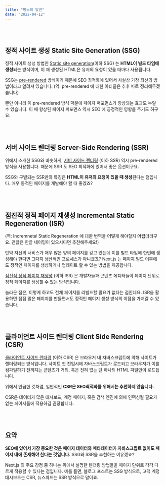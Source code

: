 ```yaml
---
title: "평소의 발견"
date: "2022-04-12"
---
```


<!-- ![평소의발견](http://image.yes24.com/goods/77088791/XL) -->

<br/>
<br/>

## 정적 사이트 생성 Static Site Generation (SSG)

정적 사이트 생성 방법인 [Static site generation](https://nextjs.org/docs/basic-features/pages#static-generation-recommended)(이하 SSG) 는 **HTML이 빌드 타임에 생성**되는 방식이며, 이 때 생성된 HTML은 유저의 요청이 있을 때마다 사용됩니다.
<br/>

SSG는 [pre-rendered](https://nextjs.org/docs/basic-features/pages#pre-rendering) 방식이기 때문에 SEO 최적화에 있어서 사실상 가장 최선의 방법이라고 알려져 있습니다. (역: pre-rendered 에 대한 아티클은 추후 따로 정리해두겠습니다)


뿐만 아니라 이 pre-rendered 방식 덕분에 페이지 퍼포먼스가 향상되는 효과도 누릴 수 있습니다. 이 때 향상된 페이지 퍼포먼스 역시 SEO 에 긍정적인 영향을 주기도 하구요.

<br/>
<br/>

## 서버 사이드 렌더링 Server-Side Rendering (SSR)

위에서 소개한 SSG와 비슷하게, [서버 사이드 렌더링](https://nextjs.org/docs/basic-features/pages#server-side-rendering) (이하 SSR) 역시 pre-rendered 방식을 사용합니다. 때문에 SSR 도 SEO 최적화에 있어서 좋은 옵션이구요. 
<br/>

SSG와 구별되는 SSR만의 특징은 **HTML이 유저의 요청이 있을 때 생성**된다는 점입니다. 매우 동적인 페이지를 개발해야 할 때 좋겠죠?


<br/>
<br/>

## 점진적 정적 페이지 재생성 Incremental Static Regeneration (ISR)
(역: Incremnetal Static Regeneration 에 대한 번역을 어떻게 해야할지 어렵더라구요. 괜찮은 한글 네이밍이 있으시다면 추천해주세요!)
<br/>

만약 자신의 서비스가 매우 많은 양의 페이지를 갖고 있는데 이를 빌드 타임에 한번에 생성해야 한다면 그다지 생산적인 프로세스가 아니겠죠? Next.js 는 페이지 빌드 이후에도 정적인 페이지를 생성하거나 업데이트 할 수 있는 방법을 제공합니다.
<br/>

[점진적 정적 페이지 재생성](https://nextjs.org/docs/basic-features/data-fetching/overview#incremental-static-regeneration) (이하 ISR) 은 개발자들과 콘텐츠 에디터들이 페이지 단위로 정적 페이지를 생성할 수 있는 방식입니다.
<br/>

놀라운 점은, 이렇게 하고도 전체 페이지를 리빌드할 필요가 없다는 점인데요. ISR을 활용하면 점점 많은 페이지를 만들면서도 정적인 페이지 생성 방식의 이점을 가져갈 수 있습니다.

<br/>
<br/>

## 클라이언트 사이드 렌더링 Client Side Rendering (CSR)

[클라이언트 사이드 렌더링](https://nextjs.org/docs/basic-features/data-fetching/client-side) (이하 CSR) 은 브라우저  내 자바스크립트에 의해 사이트가 렌더링되는 방식입니다. 사이트 첫 진입시에 자바스크립트가 로드되고 브라우저가 이를 컴파일하기 전까지는 콘텐츠가 거의, 혹은 전혀 없는 단 하나의 HTML 파일만이 로드됩니다.
<br/>

위에서 언급한 것처럼, 일반적인 **CSR은 SEO최적화를 위해서는 추천하지 않습니다.**
<br/>

CSR은 데이터가 많은 대시보드, 계정 페이지, 혹은 검색 엔진에 의해 인덱싱될 필요가 없는 페이지들에 적용하길 권장합니다.


<br/>
<br/>

## 요약

**SEO에 있어서 가장 중요한 것은 페이지 데이터와 메타데이터가 자바스크립트 없이도 페이지 내에 존재해야 한다는 것입니다.** SSG와 SSR을 추천하는 이유겠죠?
<br/>

Next.js 의 주요 강점 중 하나는 위에서 설명한 렌더링 방법들을 페이지 단위로 각각 다르게 적용할 수 있다는 점입니다. 예를 들면, 블로그 포스트는 SSG 방식으로, 고객 계정 대시보드는 CSR, 뉴스피드는 SSR 방식으로 말이죠.

